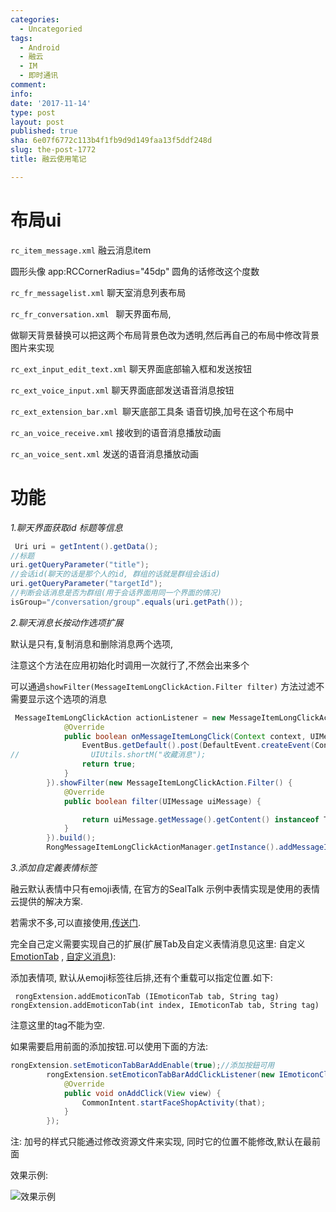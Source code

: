 ```yaml
---
categories:
  - Uncategoried
tags:
  - Android
  - 融云
  - IM
  - 即时通讯
comment: 
info: 
date: '2017-11-14'
type: post
layout: post
published: true
sha: 6e07f6772c113b4f1fb9d9d149faa13f5ddf248d
slug: the-post-1772
title: 融云使用笔记

---
```


# 布局ui

`rc_item_message.xml`  融云消息item

圆形头像 app:RCCornerRadius="45dp" 圆角的话修改这个度数

`rc_fr_messagelist.xml`  聊天室消息列表布局

`rc_fr_conversation.xml ` 聊天界面布局, 

做聊天背景替换可以把这两个布局背景色改为透明,然后再自己的布局中修改背景图片来实现

`rc_ext_input_edit_text.xml` 聊天界面底部输入框和发送按钮

`rc_ext_voice_input.xml` 聊天界面底部发送语音消息按钮

`rc_ext_extension_bar.xml `聊天底部工具条 语音切换,加号在这个布局中

`rc_an_voice_receive.xml` 接收到的语音消息播放动画

`rc_an_voice_sent.xml` 发送的语音消息播放动画


# 功能

*1.聊天界面获取id 标题等信息*

```java
 Uri uri = getIntent().getData();
//标题
uri.getQueryParameter("title"); 
//会话id(聊天的话是那个人的id, 群组的话就是群组会话id)
uri.getQueryParameter("targetId");
//判断会话消息是否为群组(用于会话界面用同一个界面的情况)
isGroup="/conversation/group".equals(uri.getPath());
```

*2.聊天消息长按动作选项扩展*

默认是只有,复制消息和删除消息两个选项,

注意这个方法在应用初始化时调用一次就行了,不然会出来多个

可以通過`showFilter(MessageItemLongClickAction.Filter filter)`
方法过滤不需要显示这个选项的消息


```java
 MessageItemLongClickAction actionListener = new MessageItemLongClickAction.Builder().title("收藏消息").actionListener(new MessageItemLongClickAction.MessageItemLongClickListener() {
            @Override
            public boolean onMessageItemLongClick(Context context, UIMessage uiMessage) {
                EventBus.getDefault().post(DefaultEvent.createEvent(Const.EVENT_COLLECT,uiMessage));
//                UIUtils.shortM("收藏消息");
                return true;
            }
        }).showFilter(new MessageItemLongClickAction.Filter() {
            @Override
            public boolean filter(UIMessage uiMessage) {

                return uiMessage.getMessage().getContent() instanceof TextMessage;
            }
        }).build();
        RongMessageItemLongClickActionManager.getInstance().addMessageItemLongClickAction(actionListener,1);
```

*3.添加自定義表情标签*

融云默认表情中只有emoji表情, 在官方的SealTalk 示例中表情实现是使用的表情云提供的解决方案. 

若需求不多,可以直接使用,[传送门](http://www.biaoqingmm.com/).

完全自己定义需要实现自己的扩展(扩展Tab及自定义表情消息见这里: 自定义[EmotionTab](http://www.rongcloud.cn/docs/android.html#ui_customize_extension) , [自定义消息](http://www.rongcloud.cn/docs/android.html#message_customize)):

添加表情项, 默认从emoji标签往后排,还有个重载可以指定位置.如下:

` rongExtension.addEmoticonTab (IEmoticonTab tab, String tag)`  
`rongExtension.addEmoticonTab(int index, IEmoticonTab tab, String tag) `

注意这里的tag不能为空. 

如果需要启用前面的添加按钮.可以使用下面的方法: 

```java
rongExtension.setEmoticonTabBarAddEnable(true);//添加按鈕可用
        rongExtension.setEmoticonTabBarAddClickListener(new IEmoticonClickListener(){
            @Override
            public void onAddClick(View view) {
                CommonIntent.startFaceShopActivity(that);
            }
        });
```

注: 加号的样式只能通过修改资源文件来实现, 同时它的位置不能修改,默认在最前面

效果示例:

![效果示例](http://img.blog.csdn.net/20180205103859398?watermark/2/text/aHR0cDovL2Jsb2cuY3Nkbi5uZXQvYTk3NjExMjY0Mw==/font/5a6L5L2T/fontsize/400/fill/I0JBQkFCMA==/dissolve/70/gravity/SouthEast)






